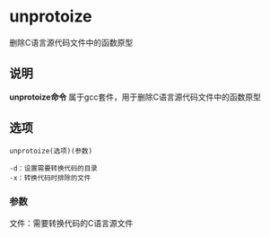 unprotoize
===

删除C语言源代码文件中的函数原型

## 说明

**unprotoize命令** 属于gcc套件，用于删除C语言源代码文件中的函数原型

## 选项

```
unprotoize(选项)(参数)
```

  

```
-d：设置需要转换代码的目录
-x：转换代码时排除的文件
```

### 参数  

文件：需要转换代码的C语言源文件


